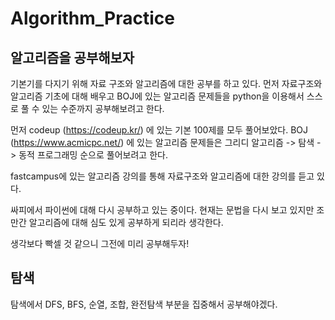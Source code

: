 # Algorithm_Practice

## 알고리즘을 공부해보자
  기본기를 다지기 위해 자료 구조와 알고리즘에 대한 공부를 하고 있다. 
  먼저 자료구조와 알고리즘 기초에 대해 배우고 BOJ에 있는 알고리즘 문제들을 python을 이용해서 스스로 풀 수 있는 수준까지 공부해보려고 한다.
  
  먼저 codeup (https://codeup.kr/) 에 있는 기본 100제를 모두 풀어보았다.
  BOJ (https://www.acmicpc.net/) 에 있는 알고리즘 문제들은 그리디 알고리즘 -> 탐색 -> 동적 프로그래밍 순으로 풀어보려고 한다. 
  
  fastcampus에 있는 알고리즘 강의를 통해 자료구조와 알고리즘에 대한 강의를 듣고 있다.
  
  싸피에서 파이썬에 대해 다시 공부하고 있는 중이다. 현재는 문법을 다시 보고 있지만 조만간 알고리즘에 대해 심도 있게 공부하게 되리라 생각한다.
  
  생각보다 빡셀 것 같으니 그전에 미리 공부해두자!

## 탐색

탐색에서 DFS, BFS, 순열, 조합, 완전탐색 부분을 집중해서 공부해야겠다.
